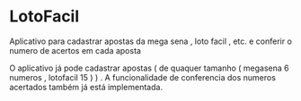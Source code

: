 LotoFacil
=========

Aplicativo para cadastrar apostas da mega sena , loto facil , etc. e conferir o numero de acertos em cada aposta

O aplicativo já pode cadastrar apostas ( de quaquer tamanho ( megasena 6 numeros , lotofacil 15 ) ) .
A funcionalidade de conferencia dos numeros acertados também já está implementada.
